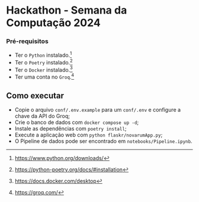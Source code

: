 # Hackathon - Semana da Computação 2024

### Pré-requisitos
- Ter o `Python` instalado.[^1]
- Ter o `Poetry` instalado.[^2]
- Ter o `Docker` instalado.[^3]
- Ter uma conta no `Groq`.[^4]

## Como executar
- Copie o arquivo `conf/.env.example` para um `conf/.env` e configure a chave da API do Groq;
- Crie o banco de dados com `docker compose up -d`;
- Instale as dependências com `poetry install`;
- Execute a aplicação web com `python flaskr/novarumApp.py`;
- O Pipeline de dados pode ser encontrado em `notebooks/Pipeline.ipynb`.

[^1]: https://www.python.org/downloads/
[^2]: https://python-poetry.org/docs/#installation
[^3]: https://docs.docker.com/desktop
[^4]: https://groq.com/